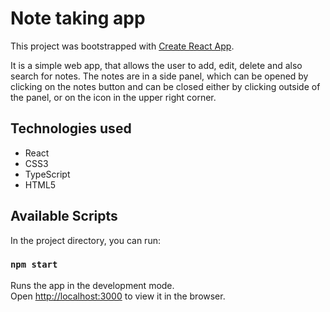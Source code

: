 # Note taking app

This project was bootstrapped with [Create React App](https://github.com/facebook/create-react-app).

It is a simple web app, that allows the user to add, edit, delete and also search for notes. The notes are in a side panel, which can be opened by clicking on the notes button and can be closed either by clicking outside of the panel, or on the icon in the upper right corner. 

## Technologies used

- React 
- CSS3
- TypeScript
- HTML5

## Available Scripts

In the project directory, you can run:

### `npm start`

Runs the app in the development mode.\
Open [http://localhost:3000](http://localhost:3000) to view it in the browser.

